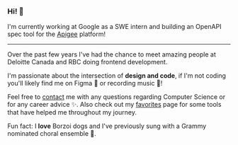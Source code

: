 ### Hi! 👋

I'm currently working at Google as a SWE intern and building an OpenAPI spec tool for the [Apigee](https://cloud.google.com/apigee) platform!

---

Over the past few years I've had the chance to meet amazing people at Deloitte Canada and RBC doing frontend development. 

I'm passionate about the intersection of **design and code**, if I'm not coding you'll likely find me on Figma 📐 or recording music 🎵! 

Feel free to [contact](mailto:omar.garciaflores@carleton.ca) me with any questions regarding Computer Science or for any career advice ✨. Also check out my [favorites](https://omarflores.dev/favorites) page for some tools that have helped me throughout my journey.

Fun fact: I **love** Borzoi dogs and I've previously sung with a Grammy nominated choral ensemble 🎼.
